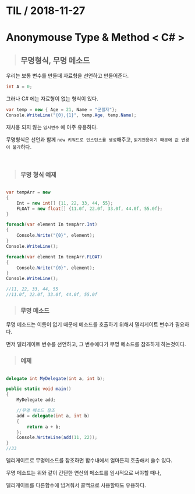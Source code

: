 # TIL   / 2018-11-27

  # Anonymouse Type & Method < C# >
>## 무명형식, 무명 메소드

우리는 보통 변수를 만들때 자료형을 선언하고 만들어준다.

```cs
int A = 0;
```

그러나 C# 에는 자료형이 없는 형식이 있다.
```cs
var temp = new { Age = 21, Name = "군필자"};
Console.WriteLine("{0},{1}", temp.Age, temp.Name);
```
재사용 되지 않는 ``임시변수`` 에 아주 유용하다.

무명형식은 선언과 함께 ``new 키워드로 인스턴스를 생성``해주고, ``읽기전용이기 때문에 값 변경이 불가``하다.

<br>

>### 무명 형식 예제

```cs

var tempArr = new
{
    Int = new int[] {11, 22, 33, 44, 55};
    FLOAT = new float[] {11.0f, 22.0f, 33.0f, 44.0f, 55.0f};
}

foreach(var element In tempArr.Int)
{
    Console.Write("{0}", element);
}
Console.WriteLine();

foreach(var element In tempArr.FLOAT)
{
    Console.Write("{0}", element);
}
Console.WriteLine();

//11, 22, 33, 44, 55
//11.0f, 22.0f, 33.0f, 44.0f, 55.0f
```

>### 무명 메소드 

무명 메소드는 이름이 없기 때문에 메소드를 호출하기 위해서 델리게이트 변수가 필요하다.

먼저 델리게이트 변수를 선언하고, 그 변수에다가 무명 메소드를 참조하게 하는것이다.

> ### 예제
```cs

delegate int MyDelegate(int a, int b);

public static void main()
{
    MyDelegate add;

    //무명 메소드 참조
    add = delegate(int a, int b)
    {
        return a + b;
    };
    Console.WriteLine(add(11, 22));
}
//33
```
델리게이트로 무명메소드를 참조하면 함수내에서 얼마든지 호출해서 쓸수 있다.

무명 메소드는 위와 같이 간단한 연산의 메소드를 임시적으로 써야할 때나, 

델리게이트를 다른함수에 넘겨줘서 콜백으로 사용할때도 유용하다.